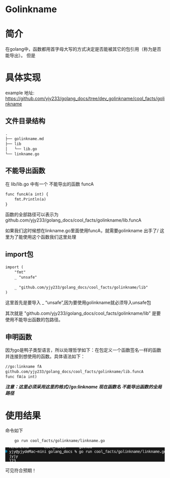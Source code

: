 # Golinkname

# 简介
在golang中，函数都用首字母大写的方式决定是否能被其它的包引用（称为是否能导出）。 但是

# 具体实现

example 地址: https://github.com/yjy233/golang_docs/tree/dev_golinkname/cool_facts/golinkname

## 文件目录结构

```
.
├── golinkname.md
├── lib
│   └── lib.go
└── linkname.go
```
## 不能导出函数
在 lib/lib.go 中有一个 不能导出的函数 funcA
```
func funcA(a int) {
	fmt.Println(a)
}

```
函数的全部路径可以表示为 github.com/yjy233/golang_docs/cool_facts/golinkname/lib.funcA

如果我们这时候想在linkname.go里面使用funcA，就需要golinkname 出手了/
这里为了能使用这个函数我们这里处理

## import包

```
import (
	"fmt"
	_ "unsafe"

	_ "github.com/yjy233/golang_docs/cool_facts/golinkname/lib"
)
```
这里首先是要导入 _ “unsafe”,因为要使用golinkname就必须导入unsafe包

其次就是 "github.com/yjy233/golang_docs/cool_facts/golinkname/lib” 是要使用不能导出函数的包路径。

## 申明函数
因为go是鸭子类型语言，所以处理哲学如下：在包定义一个函数签名一样的函数并连接到想使用的函数。具体语法如下：
```
//go:linkname fA github.com/yjy233/golang_docs/cool_facts/golinkname/lib.funcA
func fA(a int)

```
***注意：这里必须采用这里的格式//go:linkname 现在函数名 不能导出函数的全局路径*** 

# 使用结果

命令如下
```
	go run cool_facts/golinkname/linkname.go
```
![alt text](image-1.png)

可见符合预期！
